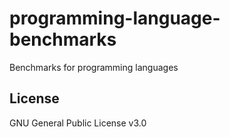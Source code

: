 # programming-language-benchmarks
Benchmarks for programming languages

## License
GNU General Public License v3.0
